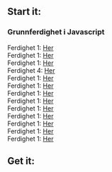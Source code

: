 ## Start it: ##

### Grunnferdighet i Javascript ###
Ferdighet 1: [Her](https://thorabc.github.io/Leksjoner/Ferdighet%201.html)<br/>
Ferdighet 1: [Her](https://thorabc.github.io/Leksjoner/)<br/>
Ferdighet 1: [Her](https://thorabc.github.io/Leksjoner/)<br/>
Ferdighet 4: [Her](https://thorabc.github.io/Leksjoner/Ferdighet%204.html)<br/>
Ferdighet 1: [Her](https://thorabc.github.io/Leksjoner/)<br/>
Ferdighet 1: [Her](https://thorabc.github.io/Leksjoner/)<br/>
Ferdighet 1: [Her](https://thorabc.github.io/Leksjoner/)<br/>
Ferdighet 1: [Her](https://thorabc.github.io/Leksjoner/)<br/>
Ferdighet 1: [Her](https://thorabc.github.io/Leksjoner/)<br/>
Ferdighet 1: [Her](https://thorabc.github.io/Leksjoner/)<br/>
Ferdighet 1: [Her](https://thorabc.github.io/Leksjoner/)<br/>
Ferdighet 1: [Her](https://thorabc.github.io/Leksjoner/)<br/>
Ferdighet 1: [Her](https://thorabc.github.io/Leksjoner/)


## Get it: ##

